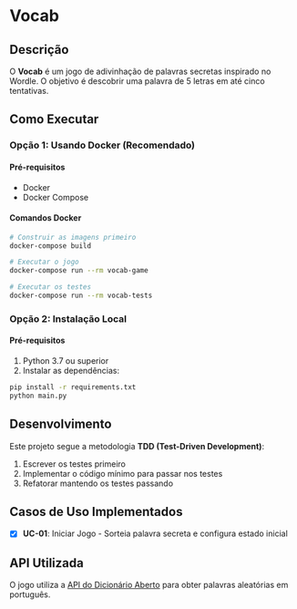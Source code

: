 # Vocab

## Descrição

O **Vocab** é um jogo de adivinhação de palavras secretas inspirado no Wordle. O objetivo é descobrir uma palavra de 5 letras em até cinco tentativas.

## Como Executar

### Opção 1: Usando Docker (Recomendado)

#### Pré-requisitos
- Docker
- Docker Compose

#### Comandos Docker

```bash
# Construir as imagens primeiro
docker-compose build

# Executar o jogo
docker-compose run --rm vocab-game

# Executar os testes
docker-compose run --rm vocab-tests
```

### Opção 2: Instalação Local

#### Pré-requisitos
1. Python 3.7 ou superior
2. Instalar as dependências:

```bash
pip install -r requirements.txt
python main.py
```

## Desenvolvimento

Este projeto segue a metodologia **TDD (Test-Driven Development)**:

1. Escrever os testes primeiro
2. Implementar o código mínimo para passar nos testes
3. Refatorar mantendo os testes passando

## Casos de Uso Implementados

- [x] **UC-01**: Iniciar Jogo - Sorteia palavra secreta e configura estado inicial

## API Utilizada

O jogo utiliza a [API do Dicionário Aberto](https://dicionario-aberto.net/) para obter palavras aleatórias em português.